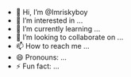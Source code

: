 - 👋 Hi, I’m @Imriskyboy
- 👀 I’m interested in ...
- 🌱 I’m currently learning ...
- 💞️ I’m looking to collaborate on ...
- 📫 How to reach me ...
- 😄 Pronouns: ...
- ⚡ Fun fact: ...

<!---
Imriskyboy/Imriskyboy is a ✨ special ✨ repository because its `README.md` (this file) appears on your GitHub profile.
You can click the Preview link to take a look at your changes.
--->
